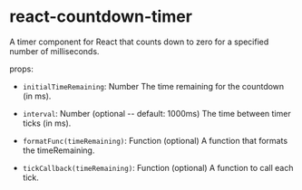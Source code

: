 react-countdown-timer
=====================

A timer component for React that counts down to zero for a specified number of milliseconds.

 props:
 - `initialTimeRemaining`: Number
      The time remaining for the countdown (in ms).

 - `interval`: Number (optional -- default: 1000ms)
      The time between timer ticks (in ms).

 - `formatFunc(timeRemaining)`: Function (optional)
  A function that formats the timeRemaining.

 - `tickCallback(timeRemaining)`: Function (optional)
      A function to call each tick.
